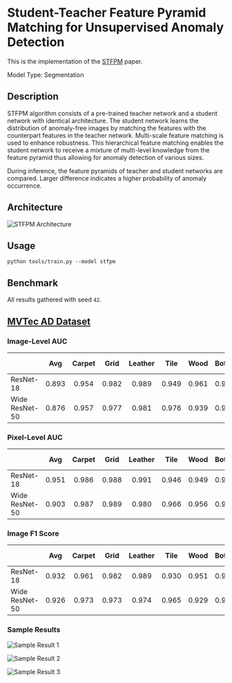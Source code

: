 # Student-Teacher Feature Pyramid Matching for Unsupervised Anomaly Detection

This is the implementation of the [STFPM](https://arxiv.org/pdf/2103.04257.pdf) paper.

Model Type: Segmentation

## Description

STFPM algorithm consists of a pre-trained teacher network and a student network with identical architecture. The student network learns the distribution of anomaly-free images by matching the features with the counterpart features in the teacher network. Multi-scale feature matching is used to enhance robustness. This hierarchical feature matching enables the student network to receive a mixture of multi-level knowledge from the feature pyramid thus allowing for anomaly detection of various sizes.

During inference, the feature pyramids of teacher and student networks are compared. Larger difference indicates a higher probability of anomaly occurrence.

## Architecture

![STFPM Architecture](../../../docs/source/images/stfpm/architecture.jpg "STFPM Architecture")

## Usage

`python tools/train.py --model stfpm`

## Benchmark

All results gathered with seed `42`.

## [MVTec AD Dataset](https://www.mvtec.com/company/research/datasets/mvtec-ad)

### Image-Level AUC

|                |  Avg  | Carpet | Grid  | Leather | Tile  | Wood  | Bottle | Cable | Capsule | Hazelnut | Metal Nut | Pill  | Screw | Toothbrush | Transistor | Zipper |
| -------------- | :---: | :----: | :---: | :-----: | :---: | :---: | :----: | :---: | :-----: | :------: | :-------: | :---: | :---: | :--------: | :--------: | :----: |
| ResNet-18      | 0.893 | 0.954  | 0.982 |  0.989  | 0.949 | 0.961 | 0.979  | 0.838 |  0.759  |  0.999   |   0.956   | 0.705 | 0.835 |   0.997    |   0.853    | 0.645  |
| Wide ResNet-50 | 0.876 | 0.957  | 0.977 |  0.981  | 0.976 | 0.939 | 0.987  | 0.878 |  0.732  |  0.995   |   0.973   | 0.652 | 0.825 |    0.5     |   0.875    | 0.899  |

### Pixel-Level AUC

|                |  Avg  | Carpet | Grid  | Leather | Tile  | Wood  | Bottle | Cable | Capsule | Hazelnut | Metal Nut | Pill  | Screw | Toothbrush | Transistor | Zipper |
| -------------- | :---: | :----: | :---: | :-----: | :---: | :---: | :----: | :---: | :-----: | :------: | :-------: | :---: | :---: | :--------: | :--------: | :----: |
| ResNet-18      | 0.951 | 0.986  | 0.988 |  0.991  | 0.946 | 0.949 | 0.971  | 0.898 |  0.962  |  0.981   |   0.942   | 0.878 | 0.983 |   0.983    |   0.838    | 0.972  |
| Wide ResNet-50 | 0.903 | 0.987  | 0.989 |  0.980  | 0.966 | 0.956 | 0.966  | 0.913 |  0.956  |  0.974   |   0.961   | 0.946 | 0.988 |   0.178    |   0.807    | 0.980  |

### Image F1 Score

|                |  Avg  | Carpet | Grid  | Leather | Tile  | Wood  | Bottle | Cable | Capsule | Hazelnut | Metal Nut | Pill  | Screw | Toothbrush | Transistor | Zipper |
| -------------- | :---: | :----: | :---: | :-----: | :---: | :---: | :----: | :---: | :-----: | :------: | :-------: | :---: | :---: | :--------: | :--------: | :----: |
| ResNet-18      | 0.932 | 0.961  | 0.982 |  0.989  | 0.930 | 0.951 | 0.984  | 0.819 |  0.918  |  0.993   |   0.973   | 0.918 | 0.887 |   0.984    |   0.790    | 0.908  |
| Wide ResNet-50 | 0.926 | 0.973  | 0.973 |  0.974  | 0.965 | 0.929 | 0.976  | 0.853 |  0.920  |  0.972   |   0.974   | 0.922 | 0.884 |   0.833    |   0.815    | 0.931  |

### Sample Results

![Sample Result 1](../../../docs/source/images/stfpm/results/0.png "Sample Result 1")

![Sample Result 2](../../../docs/source/images/stfpm/results/1.png "Sample Result 2")

![Sample Result 3](../../../docs/source/images/stfpm/results/2.png "Sample Result 3")
